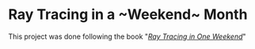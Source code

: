 # Ray Tracing in a ~Weekend~ Month

This project was done following the book "[_Ray Tracing in One Weekend_](https://raytracing.github.io/books/RayTracingInOneWeekend.html)"
